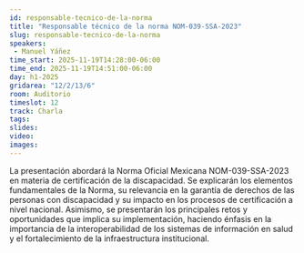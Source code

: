 ```yaml
---
id: responsable-tecnico-de-la-norma
title: "Responsable técnico de la norma NOM-039-SSA-2023"
slug: responsable-tecnico-de-la-norma
speakers:
 - Manuel Yáñez
time_start: 2025-11-19T14:28:00-06:00
time_end: 2025-11-19T14:51:00-06:00
day: h1-2025
gridarea: "12/2/13/6"
room: Auditorio
timeslot: 12
track: Charla
tags:
slides: 
video:
images:
---
```


La presentación abordará la Norma Oficial Mexicana NOM-039-SSA-2023 en materia de certificación de la discapacidad. Se explicarán los elementos fundamentales de la Norma, su relevancia en la garantía de derechos de las personas con discapacidad y su impacto en los procesos de certificación a nivel nacional. Asimismo, se presentarán los principales retos y oportunidades que implica su implementación, haciendo énfasis en la importancia de la interoperabilidad de los sistemas de información en salud y el fortalecimiento de la infraestructura institucional.